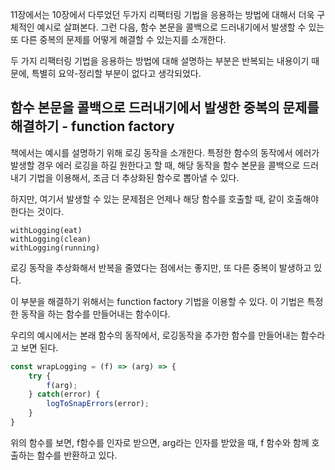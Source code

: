 11장에서는 10장에서 다루었던 두가지 리팩터링 기법을 응용하는 방법에 대해서 더욱 구체적인 예시로 살펴본다. 그런 다음, 함수 본문을 콜백으로 드러내기에서 발생할 수 있는 또 다른 중복의 문제를 어떻게 해결할 수 있는지를 소개한다.


두 가지 리팩터링 기법을 응용하는 방법에 대해 설명하는 부분은 반복되는 내용이기 때문에, 특별히 요약-정리할 부분이 없다고 생각되었다.


## 함수 본문을 콜백으로 드러내기에서 발생한 중복의 문제를 해결하기 - function factory 

책에서는 예시를 설명하기 위해 로깅 동작을 소개한다. 특정한 함수의 동작에서 에러가 발생할 경우 에러 로깅을 하길 원한다고 할 때, 해당 동작을 함수 본문을 콜백으로 드러내기 기법을 이용해서, 조금 더 추상화된 함수로 뽑아낼 수 있다. 

하지만, 여기서 발생할 수 있는 문제점은 언제나 해당 함수를 호출할 때, 같이 호출해야한다는 것이다.

```
withLogging(eat)
withLogging(clean)
withLogging(running)
```

로깅 동작을 추상화해서 반복을 줄였다는 점에서는 좋지만, 또 다른 중복이 발생하고 있다.

이 부분을 해결하기 위해서는 function factory 기법을 이용할 수 있다. 이 기법은 특정한 동작을 하는 함수를 만들어내는 함수이다.

우리의 예시에서는 본래 함수의 동작에서, 로깅동작을 추가한 함수를 만들어내는 함수라고 보면 된다.

```js
const wrapLogging = (f) => (arg) => {
	try {
		f(arg);
	} catch(error) {
		logToSnapErrors(error);
	}
}
```

위의 함수를 보면, f함수를 인자로 받으면, arg라는 인자를 받았을 때, f 함수와 함께 호출하는 함수를 반환하고 있다. 





